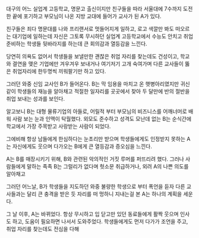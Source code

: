 대구의 어느 실업계 고등학교, 명문고 출신이지만 친구들을 따라 서울대에 7수까지 도전한 끝에 포기하고 부모님이 나온 지방 교대에 들어가 교사가 된 A가 있다.

친구들은 죄다 명문대를 나와 프리랜서로 멋들어지게 일하고, 로고 색깔만 봐도 떠오르는 대기업에 일하는데 자신은 그토록 무시하던 실업계 고등학교에서 수능도 안치고 취업준비하는 학생들 뒷바라지를 하는데 큰 회의감과 열등감을 느낀다.

당연히 의욕도 없어서 학생들을 보낼만한 괜찮은 취업 자리를 찾는데도 건성이고, 학교와 결연을 맺은 기업에만 겨우겨우 보내거나 여기저기 고개 숙여가며 다른 교사들이 뚫은 취업자리에 한두명씩 끼워팔기만 하고 있다.

그러던 와중 신임 교사인 B가 들어온다. B는 막 임용을 마치고 온 햇병아리였지만 귀신같이 학생들의 재능을 알아채고 적절한 일자리를 곳곳에서 찾아 두 달만에 반의 절반을 취업 보내는 성과를 보인다.

알고보니 B는 대형 물류기업의 아들로, 어릴적 부터 부모님의 비즈니스를 어깨너머로 배워 사람 보는 눈과 인맥이 탁월했다. 외모도 준수하고 성격도 모난데 없는 B는 순식간에 학교에서 가장 주목받고 사랑받는 사람이 되었다.

그에비해 항상 남들에게 한심하다는 눈초리만 받으며 학생들에게도 인정받지 못하는 A는 자신에게도 웃으며 다가오는 B에게 큰 열등감과 증오심을 느낀다.

A는 B를 매장시키기 위해, B와 관련된 악의적인 거짓 루머를 퍼뜨리려 했다. 그러나 사람들에게 말하는 족족 B는 그럴리가 없다며 헛소문 취급하거나, 외려 A의 나쁜 의도를 알아채고 

그러던 어느날, B가 학생들을 지도하던 와중 불량한 학생으로 부터 폭언을 듣자 다른 교사들과는 달리 큰 충격을 받은 듯 자리를 떠 멍하니 지내는걸 본 A는 하나의 계획을 세운다.

그 날 이후, A는 바뀌었다. 항상 무시하고 입 닫고만 있던 동료들에게 활짝 웃으며 인사도 하고, 도움이 필요하면 나서서 도와주었다. 학생들에게도 먼저 다가가 조언을 주고, 취업 자리를 찾는데도 전심을 다해 